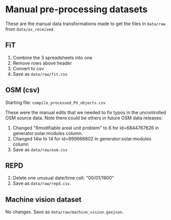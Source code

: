 Manual pre-processing datasets
===========

These are the manual data transformations made to get the files in `data/raw` from `data/as_received`.

FiT
----

1. Combine the 3 spreadsheets into one
2. Remove rows above header
3. Convert to csv
4. Save as `data/raw/fit.csv`

OSM (csv)
----

Starting file: `compile_processed_PV_objects.csv`

These were the manual edits that we needed to fix typos in the uncontrolled OSM source data. Note there could be others in future OSM data releases:

1. Changed "6modifiable areal unit problem" to 6 for id=6844767626 in generator:solar:modules column.
2. Changed 14w to 14 for id=699666802 in generator:solar:modules column
3. Save as `data/raw/osm.csv`

REPD
----

1. Delete one unusual date/time cell: "00/01/1900"
2. Save as `data/raw/repd.csv`.

Machine vision dataset
-----

No changes. Save as `data/raw/machine_vision.geojson`.
